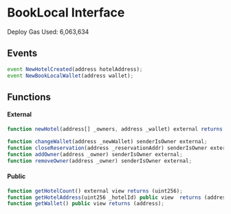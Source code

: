 # BookLocal Interface
Deploy Gas Used: 6,063,634

## Events
```js
event NewHotelCreated(address hotelAddress);
event NewBookLocalWallet(address wallet);
```

## Functions

#### External
```js
function newHotel(address[] _owners, address _wallet) external returns (address hotel);
```
```js
function changeWallet(address _newWallet) senderIsOwner external;
function closeReservation(address _reservationAddr) senderIsOwner external;
function addOwner(address _owner) senderIsOwner external;
function removeOwner(address _owner) senderIsOwner external;
```

#### Public
```js
function getHotelCount() external view returns (uint256);
function getHotelAddress(uint256 _hotelId) public view  returns (address);
function getWallet() public view returns (address);
```
